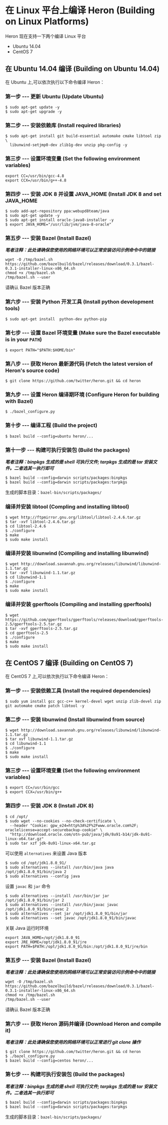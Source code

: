 # 在 Linux 平台上编译 Heron (Building on Linux Platforms)

Heron 现在支持一下两个编译 Linux 平台

* Ubuntu 14.04
* CentOS 7

## 在 Ubuntu 14.04 编译 (Building on Ubuntu 14.04)

在 Ubuntu 上,可以依次执行以下命令编译 Heron：

### 第一步 --- 更新 Ubuntu (Update Ubuntu)

```
$ sudo apt-get update -y
$ sudo apt-get upgrade -y
```

### 第二步 --- 安装依赖库 (Install required libraries)

```
$ sudo apt-get install git build-essential automake cmake libtool zip \
  libunwind-setjmp0-dev zlib1g-dev unzip pkg-config -y
```

### 第三步 --- 设置环境变量 (Set the following environment variables)

```
export CC=/usr/bin/gcc-4.8
export CCX=/usr/bin/g++-4.8
```

### 第四步 --- 安装 JDK 8 并设置 JAVA_HOME (Install JDK 8 and set JAVA_HOME

```
$ sudo add-apt-repository ppa:webupd8team/java
$ sudo apt-get update -y
$ sudo apt-get install oracle-java8-installer -y
$ export JAVA_HOME="/usr/lib/jvm/java-8-oracle"
```

### 第五步 --- 安装 Bazel (Install Bazel)

***笔者注释：此处请确保您使用的网络环境可以正常安装访问示例命令中的链接***

```
wget -O /tmp/bazel.sh https://github.com/bazelbuild/bazel/releases/download/0.3.1/bazel-0.3.1-installer-linux-x86_64.sh
chmod +x /tmp/bazel.sh
/tmp/bazel.sh --user
```

请确认 Bazel 版本正确

### 第六步 --- 安装 Python 开发工具 (Install python development tools)

```bash
$ sudo apt-get install  python-dev python-pip
```

### 第七步 --- 设置 Bazel 环境变量 (Make sure the Bazel executable is in your `PATH`)

```
$ export PATH="$PATH:$HOME/bin"
```

### 第八步 --- 获取 Heron 最新源代码 (Fetch the latest version of Heron's source code)

```
$ git clone https://github.com/twitter/heron.git && cd heron
```

### 第九步 --- 设置 Heron 编译期环境 (Configure Heron for building with Bazel)

```
$ ./bazel_configure.py
```

### 第十步 --- 编译工程 (Build the project)

```
$ bazel build --config=ubuntu heron/...  
```

### 第十一步 --- 构建可执行安装包 (Build the packages)

***笔者注释：binpkgs 生成的是 shell 可执行文件; tarpkgs 生成的是 tar 安装文件。二者选其一执行即可***

```
$ bazel build --config=darwin scripts/packages:binpkgs
$ bazel build --config=darwin scripts/packages:tarpkgs
```

生成的脚本目录：`bazel-bin/scripts/packages/`

### 编译并安装 libtool (Compling and installing libtool)

```
$ wget http://ftpmirror.gnu.org/libtool/libtool-2.4.6.tar.gz
$ tar -xvf libtool-2.4.6.tar.gz
$ cd libtool-2.4.6
$ ./configure
$ make
$ sudo make install
```

### 编译并安装 libunwind (Compiling and installing libunwind)

```
$ wget http://download.savannah.gnu.org/releases/libunwind/libunwind-1.1.tar.gz
$ tar -xvf libunwind-1.1.tar.gz
$ cd libunwind-1.1
$ ./configure
$ make
$ sudo make install
```

### 编译并安装 gperftools (Compiling and installing gperftools)

```
$ wget https://github.com/gperftools/gperftools/releases/download/gperftools-2.5/gperftools-2.5.tar.gz
$ tar -xvf gperftools-2.5.tar.gz
$ cd gperftools-2.5
$ ./configure
$ make
$ sudo make install
```

## 在 CentOS 7 编译 (Building on CentOS 7)

在 CentOS 7 上,可以依次执行以下命令编译 Heron：

### 第一步 --- 安装依赖工具 (Install the required dependencies)

```
$ sudo yum install gcc gcc-c++ kernel-devel wget unzip zlib-devel zip git automake cmake patch libtool -y
```

### 第二步 --- 安装 libunwind (Install libunwind from source)

```
$ wget http://download.savannah.gnu.org/releases/libunwind/libunwind-1.1.tar.gz
$ tar xvf libunwind-1.1.tar.gz
$ cd libunwind-1.1
$ ./configure
$ make
$ sudo make install
```

### 第三步 --- 设置环境变量 (Set the following environment variables)

```
$ export CC=/usr/bin/gcc
$ export CCX=/usr/bin/g++
```

### 第四步 --- 安装 JDK 8 (Install JDK 8)

```
$ cd /opt/
$ sudo wget --no-cookies --no-check-certificate \
  --header "Cookie: gpw_e24=http%3A%2F%2Fwww.oracle.com%2F; oraclelicense=accept-securebackup-cookie" \
  "http://download.oracle.com/otn-pub/java/jdk/8u91-b14/jdk-8u91-linux-x64.tar.gz"
$ sudo tar xzf jdk-8u91-linux-x64.tar.gz
```

可以使用 `alternatives` 来设置 Java 版本

```
$ sudo cd /opt/jdk1.8.0_91/
$ sudo alternatives --install /usr/bin/java java /opt/jdk1.8.0_91/bin/java 2
$ sudo alternatives --config java
```

设置 `javac` 和 `jar` 命令

```
$ sudo alternatives --install /usr/bin/jar jar /opt/jdk1.8.0_91/bin/jar 2
$ sudo alternatives --install /usr/bin/javac javac /opt/jdk1.8.0_91/bin/javac 2
$ sudo alternatives --set jar /opt/jdk1.8.0_91/bin/jar
$ sudo alternatives --set javac /opt/jdk1.8.0_91/bin/javac
```

关联 Java 运行时环境

```
export JAVA_HOME=/opt/jdk1.8.0_91
export JRE_HOME=/opt/jdk1.8.0_91/jre
export PATH=$PATH:/opt/jdk1.8.0_91/bin:/opt/jdk1.8.0_91/jre/bin
```

### 第五步 --- 安装 Bazel (Install Bazel)

***笔者注释：此处请确保您使用的网络环境可以正常安装访问示例命令中的链接***

```
wget -O /tmp/bazel.sh https://github.com/bazelbuild/bazel/releases/download/0.3.1/bazel-0.3.1-installer-linux-x86_64.sh
chmod +x /tmp/bazel.sh
/tmp/bazel.sh --user
```

请确认 Bazel 版本正确

### 第六步 --- 获取 Heron 源码并编译 (Download Heron and compile it)

***笔者注释：此处请确保您使用的网络环境可以正常进行 git clone 操作***

```
$ git clone https://github.com/twitter/heron.git && cd heron
$ ./bazel_configure.py
$ bazel build --config=centos heron/...
```

### 第七步 --- 构建可执行安装包 (Build the packages)

***笔者注释：binpkgs 生成的是 shell 可执行文件; tarpkgs 生成的是 tar 安装文件。二者选其一执行即可***

```
$ bazel build --config=darwin scripts/packages:binpkgs
$ bazel build --config=darwin scripts/packages:tarpkgs
```

生成的脚本目录：`bazel-bin/scripts/packages/`
